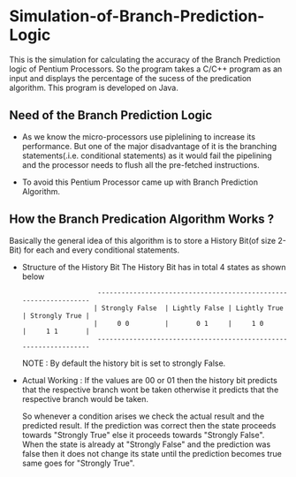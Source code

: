 # Simulation-of-Branch-Prediction-Logic
  This is the simulation for calculating the accuracy of the Branch Prediction logic of Pentium Processors.
  So the program takes a C/C++ program as an input and displays the percentage of the sucess of the predication algorithm.
  This program is developed on Java.

## Need of the Branch Prediction Logic
  * As we know the micro-processors use piplelining to increase its performance.
  But one of the major disadvantage of it is the branching statements(.i.e. conditional statements) as it would fail the 
  pipelining and the processor needs to flush all the pre-fetched instructions.
  
  * To avoid this Pentium Processor came up with Branch Prediction Algorithm.

## How the Branch Predication Algorithm Works ?
  Basically the general idea of this algorithm is to store a History Bit(of size 2-Bit) for each and every conditional           statements.
  
  * Structure of the History Bit
    The History Bit has in total 4 states as shown below
    
                           -----------------------------------------------------------------
                          | Strongly False  | Lightly False | Lightly True  | Strongly True |
                          |     0 0         |       0 1     |     1 0       |     1 1       |
                           -----------------------------------------------------------------
     NOTE :  By default the history bit is set to strongly False.
   
 * Actual Working : 
   If the values are 00 or 01 then the history bit predicts that the respective branch wont be taken otherwise it predicts        that the respective branch would be taken.
   
   So whenever a condition arises we check the actual result and the predicted result.
   If the prediction was correct then the state proceeds towards "Strongly True" else it proceeds towards "Strongly False".
   When the state is already at "Strongly False" and the prediction was false then it does not change its state until the 
   prediction becomes true same goes for "Strongly True".
